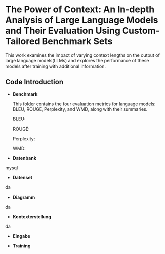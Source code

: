 # The Power of Context: An In-depth Analysis of Large Language Models and Their Evaluation Using Custom-Tailored Benchmark Sets

This work examines the impact of varying context lengths on the output of large language models(LLMs) and explores the performance of these models after training with additional information.

## Code Introduction

+ **Benchmark**

  This folder contains the four evaluation metrics for language models: BLEU, ROUGE, Perplexity, and WMD, along with their summaries.

  BLEU:

  ROUGE:

  Perplexity:

  WMD:

+ **Datenbank**

mysql

+ **Datenset**

da

+ **Diagramm**

da

+ **Kontexterstellung**

da

+ **Eingabe**



+ **Training**
